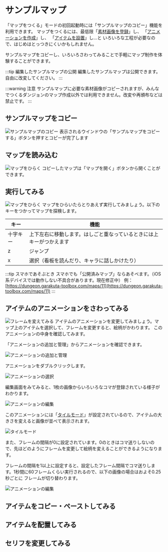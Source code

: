# サンプルマップ

「マップをつくる」モードの初回起動時には「サンプルマップのコピー」機能を利用できます。
マップをつくるには、最低限「[素材画像を登録](/guide/texture/#登録方法)」し、
「[アニメーションを作成](/guide/animation/#アニメーションの新規作成)」し、
「[アイテムを設置](/guide/item/#アイテムの配置)」し...と
いろいろな工程が必要なので、はじめはとっつきにくいかもしれません。

サンプルマップをコピーし、いろいろさわってみることで手軽にマップ制作を体験することができます。

:::tip 編集したサンプルマップの公開
編集したサンプルマップは公開できます。自由に改変してください。
:::

:::warning 注意
サンプルマップに必要な素材画像がコピーされますが、みんなでつくるダンジョンのマップ作成以外では利用できません。改変や再頒布などは禁止です。
:::

## サンプルマップをコピー
![サンプルマップのコピー](./images/splash-screen.png)
表示されるウインドウの「サンプルマップをコピーする」ボタンを押すとコピーが完了します

## マップを読み込む
![マップをひらく](./images/open-map.png)
コピーしたマップは「マップを開く」ボタンから開くことができます。

## 実行してみる
![マップをひらく](./images/play-map.png)
マップをひらいたらとりあえず実行してみましょう。以下のキーをつかってマップを探検します。

| キー | 機能 |
| --- | --- |
| 十字キー | 上下左右に移動します。はしごと重なっているときには上キーがつかえます |
| z | ジャンプ |
| x | 選択（看板を読んだり、キャラに話しかけたり） |

:::tip スマホであそぶとき
スマホでも「公開済みマップ」ならあそべます。（iOS系デバイスでは動作しない不具合があります。現在修正中）
例： [https://dungeon.garakuta-toolbox.com/maps/11](https://dungeon.garakuta-toolbox.com/maps/11)
:::

## アイテムのアニメーションをさわってみる
![フレームを変えてみる](./images/change-frame.png)
アイテムのアニメーションを変更してみましょう。マップ上のアイテムを選択して、フレームを変更すると、絵柄がかわります。
このアニメーションの中身を確認してみます。

「アニメーションの追加と管理」からアニメーションを確認できます。

![アニメーションの追加と管理](./images/animation-list-button.png)

アニメーションをダブルクリックします。

![アニメーションの選択](./images/select-animation.png)

編集画面をみてみると、1枚の画像からいろいろなコマが登録されている様子がわかります。

![アニメーションの編集](./images/edit-animation.png)

このアニメーションには「[タイルモード](/guide/animation/#タイルモード)」が設定されているので、アイテムの大きさを変えると画像が並べて表示されます。

![タイルモード](./images/tiling.png)

また、フレームの間隔が0に設定されています。0のときはコマ送りしないので、先ほどのようにフレームを変更して絵柄を変えることができるようになります。

フレームの間隔を1以上に設定すると、設定したフレーム間隔でコマ送りします。1秒間に60フレームくらい実行されるので、以下の画像の場合はおよそ0.25秒ごとに
フレームが切り替わります。

![アニメーションの編集](./images/edit-animation-2.png)


## アイテムをコピー・ペーストしてみる

## アイテムを配置してみる

## セリフを変更してみる
